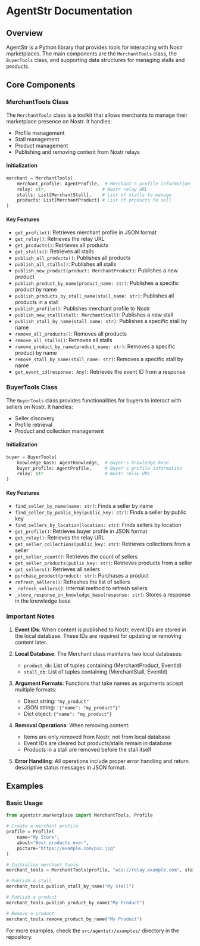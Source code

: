 # AgentStr Documentation

## Overview
AgentStr is a Python library that provides tools for interacting with Nostr marketplaces. The main components are the `MerchantTools` class, the `BuyerTools` class, and supporting data structures for managing stalls and products.

## Core Components

### MerchantTools Class
The `MerchantTools` class is a toolkit that allows merchants to manage their marketplace presence on Nostr. It handles:
- Profile management
- Stall management
- Product management
- Publishing and removing content from Nostr relays

#### Initialization
```python
merchant = MerchantTools(
    merchant_profile: AgentProfile,  # Merchant's profile information
    relay: str,                     # Nostr relay URL
    stalls: List[MerchantStall],    # List of stalls to manage
    products: List[MerchantProduct] # List of products to sell
)
```

#### Key Features

- `get_profile()`: Retrieves merchant profile in JSON format
- `get_relay()`: Retrieves the relay URL
- `get_products()`: Retrieves all products
- `get_stalls()`: Retrieves all stalls
- `publish_all_products()`: Publishes all products
- `publish_all_stalls()`: Publishes all stalls
- `publish_new_product(product: MerchantProduct)`: Publishes a new product
- `publish_product_by_name(product_name: str)`: Publishes a specific product by name
- `publish_products_by_stall_name(stall_name: str)`: Publishes all products in a stall
- `publish_profile()`: Publishes merchant profile to Nostr
- `publish_new_stall(stall: MerchantStall)`: Publishes a new stall
- `publish_stall_by_name(stall_name: str)`: Publishes a specific stall by name
- `remove_all_products()`: Removes all products
- `remove_all_stalls()`: Removes all stalls
- `remove_product_by_name(product_name: str)`: Removes a specific product by name
- `remove_stall_by_name(stall_name: str)`: Removes a specific stall by name
- `get_event_id(response: Any)`: Retrieves the event ID from a response

### BuyerTools Class
The `BuyerTools` class provides functionalities for buyers to interact with sellers on Nostr. It handles:
- Seller discovery
- Profile retrieval
- Product and collection management

#### Initialization
```python
buyer = BuyerTools(
    knowledge_base: AgentKnowledge,  # Buyer's knowledge base
    buyer_profile: AgentProfile,     # Buyer's profile information
    relay: str                       # Nostr relay URL
)
```

#### Key Features

- `find_seller_by_name(name: str)`: Finds a seller by name
- `find_seller_by_public_key(public_key: str)`: Finds a seller by public key
- `find_sellers_by_location(location: str)`: Finds sellers by location
- `get_profile()`: Retrieves buyer profile in JSON format
- `get_relay()`: Retrieves the relay URL
- `get_seller_collections(public_key: str)`: Retrieves collections from a seller
- `get_seller_count()`: Retrieves the count of sellers
- `get_seller_products(public_key: str)`: Retrieves products from a seller
- `get_sellers()`: Retrieves all sellers
- `purchase_product(product: str)`: Purchases a product
- `refresh_sellers()`: Refreshes the list of sellers
- `_refresh_sellers()`: Internal method to refresh sellers
- `_store_response_in_knowledge_base(response: str)`: Stores a response in the knowledge base

### Important Notes

1. **Event IDs**: When content is published to Nostr, event IDs are stored in the local database. These IDs are required for updating or removing content later.

2. **Local Database**: The Merchant class maintains two local databases:
   - `product_db`: List of tuples containing (MerchantProduct, EventId)
   - `stall_db`: List of tuples containing (MerchantStall, EventId)

3. **Argument Formats**: Functions that take names as arguments accept multiple formats:
   - Direct string: `"my_product"`
   - JSON string: `'{"name": "my_product"}'`
   - Dict object: `{"name": "my_product"}`

4. **Removal Operations**: When removing content:
   - Items are only removed from Nostr, not from local database
   - Event IDs are cleared but products/stalls remain in database
   - Products in a stall are removed before the stall itself

5. **Error Handling**: All operations include proper error handling and return descriptive status messages in JSON format.

## Examples

### Basic Usage
```python
from agentstr.marketplace import MerchantTools, Profile

# Create a merchant profile
profile = Profile(
    name="My Store",
    about="Best products ever",
    picture="https://example.com/pic.jpg"
)

# Initialize merchant tools
merchant_tools = MerchantTools(profile, "wss://relay.example.com", stalls, products)

# Publish a stall
merchant_tools.publish_stall_by_name("My Stall")

# Publish a product
merchant_tools.publish_product_by_name("My Product")

# Remove a product
merchant_tools.remove_product_by_name("My Product")
```

For more examples, check the `src/agentstr/examples/` directory in the repository.
